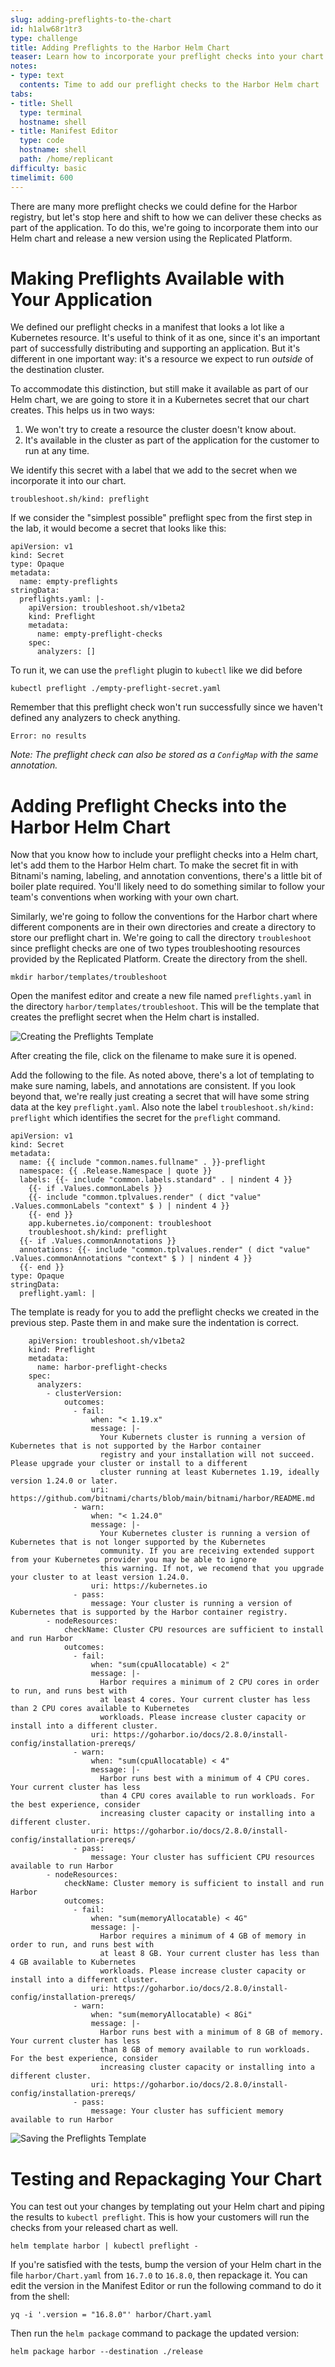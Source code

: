 ```yaml
---
slug: adding-preflights-to-the-chart
id: h1alw68r1tr3
type: challenge
title: Adding Preflights to the Harbor Helm Chart
teaser: Learn how to incorporate your preflight checks into your chart
notes:
- type: text
  contents: Time to add our preflight checks to the Harbor Helm chart
tabs:
- title: Shell
  type: terminal
  hostname: shell
- title: Manifest Editor
  type: code
  hostname: shell
  path: /home/replicant
difficulty: basic
timelimit: 600
---
```


There are many more preflight checks we could define for the
Harbor registry, but let's stop here and shift to how we can
deliver these checks as part of the application. To do this,
we're going to incorporate them into our Helm chart and
release a new version using the Replicated Platform.

Making Preflights Available with Your Application
=================================================

We defined our preflight checks in a manifest that looks a
lot like a Kubernetes resource. It's useful to think of it as
one, since it's an important part of successfully distributing
and supporting an application. But it's different in one
important way: it's a resource we expect to run _outside_ of
the destination cluster.

To accommodate this distinction, but still make it available
as part of our Helm chart, we are going to store it in a
Kubernetes secret that our chart creates. This helps us in
two ways:

1. We won't try to create a resource the cluster doesn't
   know about.
2. It's available in the cluster as part of the application
   for the customer to run at any time.

We identify this secret with a label that we add to the
secret when we incorporate it into our chart.

```
troubleshoot.sh/kind: preflight
```

If we consider the "simplest possible" preflight spec from
the first step in the lab, it would become a secret that
looks like this:

```
apiVersion: v1
kind: Secret
type: Opaque
metadata:
  name: empty-preflights
stringData:
  preflights.yaml: |-
    apiVersion: troubleshoot.sh/v1beta2
    kind: Preflight
    metadata:
      name: empty-preflight-checks
    spec:
      analyzers: []
```

To run it, we can use the `preflight` plugin to `kubectl`
like we did before

```
kubectl preflight ./empty-preflight-secret.yaml
```

Remember that this preflight check won't run successfully
since we haven't defined any analyzers to check anything.

```
Error: no results
```

_Note: The preflight check can also be stored as a `ConfigMap`
with the same annotation._

Adding Preflight Checks into the Harbor Helm Chart
==================================================

Now that you know how to include your preflight checks into a
Helm chart, let's add them to the Harbor Helm chart. To make
the secret fit in with Bitnami's naming, labeling, and annotation
conventions, there's a little bit of boiler plate required. You'll
likely need to do something similar to follow your team's
conventions when working with your own chart.

Similarly, we're going to follow the conventions for the Harbor chart where
different components are in their own directories and create a directory to
store our preflight chart in. We're going to call the directory `troubleshoot`
since preflight checks are one of two types troubleshooting resources provided
by the Replicated Platform. Create the directory from the shell.

```
mkdir harbor/templates/troubleshoot
```

Open the manifest editor and create a new file named `preflights.yaml` in the
directory `harbor/templates/troubleshoot`. This will be the template that
creates the preflight secret when the Helm chart is installed.

![Creating the Preflights Template](../assets/creating-the-preflights-template.png)

After creating the file, click on the filename
to make sure it is opened.

Add the following to the file. As noted above, there's a lot of
templating to make sure naming, labels, and annotations are
consistent. If you look beyond that, we're really just creating a
secret that will have some string data at the key `preflight.yaml`.
Also note the label `troubleshoot.sh/kind: preflight` which
identifies the secret for the `preflight` command.

```
apiVersion: v1
kind: Secret
metadata:
  name: {{ include "common.names.fullname" . }}-preflight
  namespace: {{ .Release.Namespace | quote }}
  labels: {{- include "common.labels.standard" . | nindent 4 }}
    {{- if .Values.commonLabels }}
    {{- include "common.tplvalues.render" ( dict "value" .Values.commonLabels "context" $ ) | nindent 4 }}
    {{- end }}
    app.kubernetes.io/component: troubleshoot
    troubleshoot.sh/kind: preflight
  {{- if .Values.commonAnnotations }}
  annotations: {{- include "common.tplvalues.render" ( dict "value" .Values.commonAnnotations "context" $ ) | nindent 4 }}
  {{- end }}
type: Opaque
stringData:
  preflight.yaml: |
```

The template is ready for you to add the preflight checks we
created in the previous step. Paste them in and make sure
the indentation is correct.

```
    apiVersion: troubleshoot.sh/v1beta2
    kind: Preflight
    metadata:
      name: harbor-preflight-checks
    spec:
      analyzers:
        - clusterVersion:
            outcomes:
              - fail:
                  when: "< 1.19.x"
                  message: |-
                    Your Kubernets cluster is running a version of Kubernetes that is not supported by the Harbor container
                    registry and your installation will not succeed. Please upgrade your cluster or install to a different
                    cluster running at least Kubernetes 1.19, ideally version 1.24.0 or later.
                  uri: https://github.com/bitnami/charts/blob/main/bitnami/harbor/README.md
              - warn:
                  when: "< 1.24.0"
                  message: |-
                    Your Kubernetes cluster is running a version of Kubernetes that is not longer supported by the Kubernetes
                    community. If you are receiving extended support from your Kubernetes provider you may be able to ignore
                    this warning. If not, we recomend that you upgrade your cluster to at least version 1.24.0.
                  uri: https://kubernetes.io
              - pass:
                  message: Your cluster is running a version of Kubernetes that is supported by the Harbor container registry.
        - nodeResources:
            checkName: Cluster CPU resources are sufficient to install and run Harbor
            outcomes:
              - fail:
                  when: "sum(cpuAllocatable) < 2"
                  message: |-
                    Harbor requires a minimum of 2 CPU cores in order to run, and runs best with
                    at least 4 cores. Your current cluster has less than 2 CPU cores available to Kubernetes
                    workloads. Please increase cluster capacity or install into a different cluster.
                  uri: https://goharbor.io/docs/2.8.0/install-config/installation-prereqs/
              - warn:
                  when: "sum(cpuAllocatable) < 4"
                  message: |-
                    Harbor runs best with a minimum of 4 CPU cores. Your current cluster has less
                    than 4 CPU cores available to run workloads. For the best experience, consider
                    increasing cluster capacity or installing into a different cluster.
                  uri: https://goharbor.io/docs/2.8.0/install-config/installation-prereqs/
              - pass:
                  message: Your cluster has sufficient CPU resources available to run Harbor
        - nodeResources:
            checkName: Cluster memory is sufficient to install and run Harbor
            outcomes:
              - fail:
                  when: "sum(memoryAllocatable) < 4G"
                  message: |-
                    Harbor requires a minimum of 4 GB of memory in order to run, and runs best with
                    at least 8 GB. Your current cluster has less than 4 GB available to Kubernetes
                    workloads. Please increase cluster capacity or install into a different cluster.
                  uri: https://goharbor.io/docs/2.8.0/install-config/installation-prereqs/
              - warn:
                  when: "sum(memoryAllocatable) < 8Gi"
                  message: |-
                    Harbor runs best with a minimum of 8 GB of memory. Your current cluster has less
                    than 8 GB of memory available to run workloads. For the best experience, consider
                    increasing cluster capacity or installing into a different cluster.
                  uri: https://goharbor.io/docs/2.8.0/install-config/installation-prereqs/
              - pass:
                  message: Your cluster has sufficient memory available to run Harbor
```

![Saving the Preflights Template](../assets/saving-the-preflights-template.png)

Testing and Repackaging Your Chart
==================================

You can test out your changes by templating out your Helm chart and
piping the results to `kubectl preflight`. This is how your customers
will run the checks from your released chart as well.

```
helm template harbor | kubectl preflight -
```

If you're satisfied with the tests, bump the version of your Helm chart in the file
`harbor/Chart.yaml` from `16.7.0` to `16.8.0`, then repackage it. You can edit
the version in the Manifest Editor or run the following command to do it from
the shell:

```
yq -i '.version = "16.8.0"' harbor/Chart.yaml
```

Then run the `helm package` command to package the updated version:

```
helm package harbor --destination ./release
```


